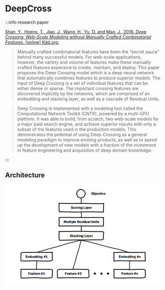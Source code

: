 # DeepCross

:::info research paper

[Shan, Y., Hoens, T., Jiao, J., Wang, H., Yu, D. and Mao, J., 2016. *Deep Crossing: Web-Scale Modeling without Manually Crafted Combinatorial Features*. [online] Kdd.org.](https://www.kdd.org/kdd2016/papers/files/adf0975-shanA.pdf)

> Manually crafted combinatorial features have been the “secret sauce” behind many successful models. For web-scale applications, however, the variety and volume of features make these manually crafted features expensive to create, maintain, and deploy. This paper proposes the Deep Crossing model which is a deep neural network that automatically combines features to produce superior models. The input of Deep Crossing is a set of individual features that can be either dense or sparse. The important crossing features are discovered implicitly by the networks, which are comprised of an embedding and stacking layer, as well as a cascade of Residual Units.
> 

> Deep Crossing is implemented with a modeling tool called the Computational Network Toolkit (CNTK), powered by a multi-GPU platform. It was able to build, from scratch, two web-scale models for a major paid search engine, and achieve superior results with only a subset of the features used in the production models. This demonstrates the potential of using Deep Crossing as a general modeling paradigm to improve existing products, as well as to speed up the development of new models with a fraction of the investment in feature engineering and acquisition of deep domain knowledge.
> 

:::

## Architecture

![Untitled](/img/content-models-raw-mp1-deepcross-untitled.png)